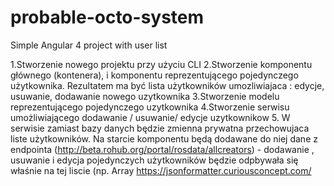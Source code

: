 # probable-octo-system
Simple Angular 4 project with user list

1.Stworzenie nowego projektu przy użyciu CLI
2.Stworzenie komponentu głównego (kontenera), i komponentu reprezentującego pojedynczego użytkownika. Rezultatem ma być lista użytkowników umozliwiajaca : edycje, usuwanie, dodawanie nowego uzytkownika
3.Stworzenie modelu reprezentującego pojedynczego uzytkownika
4.Stworzenie serwisu umożliwiającego dodawanie / usuwanie/ edycje  uzytkownikow
5. W serwisie zamiast bazy danych będzie zmienna prywatna przechowujaca liste użytkowników. Na starcie komponentu będą dodawane do niej dane z endpointa (http://beta.rohub.org/portal/rosdata/allcreators) - dodawanie , usuwanie i edycja pojedynczych użytkowników będzie odpbywała się właśnie na tej liscie (np. Array<UserObject>
  https://jsonformatter.curiousconcept.com/
